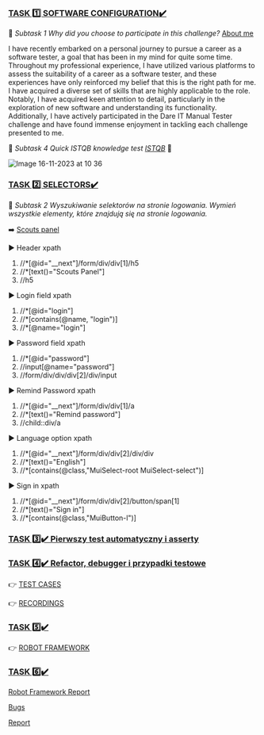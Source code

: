 ### <ins>TASK 1️⃣  SOFTWARE CONFIGURATION✔️<ins>


 🔹 *Subtask 1 Why did you choose to participate in this challenge?* [About me](https://github.com/AgataSzafranek/AgataSzafranek)

I have recently embarked on a personal journey to pursue a career as a software tester, a goal that has been in my mind for quite some time. Throughout my professional experience, I have utilized various platforms to assess the suitability of a career as a software tester, and these experiences have only reinforced my belief that this is the right path for me. I have acquired a diverse set of skills that are highly applicable to the role. Notably, I have acquired keen attention to detail, particularly in the exploration of new software and understanding its functionality. Additionally, I have actively participated in the Dare IT Manual Tester challenge and have found immense enjoyment in tackling each challenge presented to me.

 🔹 *Subtask 4 Quick ISTQB knowledge test [ISTQB](https://getistqb.com/quiz-purpurowy/)* 💪 

![Image 16-11-2023 at 10 36](https://github.com/AgataSzafranek/AT_challenge/assets/142822653/95067e3c-d341-4c1c-86d0-afeb85728058)

### <ins>TASK 2️⃣  SELECTORS✔️ <ins>

 🔹 *Subtask 2 Wyszukiwanie selektorów na stronie logowania. Wymień wszystkie elementy, które znajdują się na stronie logowania.*

➡️ [Scouts panel](https://scouts-test.futbolkolektyw.pl/en/login?redirected=true)

▶️ Header xpath

1. //*[@id="__next"]/form/div/div[1]/h5
2. //*[text()="Scouts Panel"]
3. //h5

▶️ Login field xpath

1. //*[@id="login"]
2. //*[contains(@name, "login")]
3. //*[@name="login"]

▶️ Password field xpath

1. //*[@id="password"]
2. //input[@name="password"]
3. //form/div/div/div[2]/div/input

▶️ Remind Password xpath

1. //*[@id="__next"]/form/div/div[1]/a
2. //*[text()="Remind password"]
3. //child::div/a

▶️ Language option xpath

1. //*[@id="__next"]/form/div/div[2]/div/div
2. //*[text()="English"]
3. //*[contains(@class,"MuiSelect-root MuiSelect-select")]

▶️ Sign in xpath

1. //*[@id="__next"]/form/div/div[2]/button/span[1]
2. //*[text()="Sign in"]
3. //*[contains(@class,"MuiButton-l")]

### <ins>TASK 3️⃣✔️ Pierwszy test automatyczny i asserty<ins>

### <ins>TASK 4️⃣✔️ Refactor, debugger i przypadki testowe<ins>

 👉 [TEST CASES](https://docs.google.com/spreadsheets/d/18uzr6ucxtG9a9PCscwYYOm3jA0a8fOsPLn5ujn20vEk/edit#gid=0)

 👉 [RECORDINGS](https://drive.google.com/drive/folders/1_AB0M3vQ_nntUQGqkA2PsLc6BX76-Kn0?usp=share_link)

### <ins>TASK 5️⃣✔️<ins>

 👉 [ROBOT FRAMEWORK](https://github.com/AgataSzafranek/panelscoutrobotframework/tree/master)

### <ins>TASK 6️⃣✔️<ins>

[Robot Framework Report](file:///C:/Users/owner/PycharmProjects/pythonProject/log.html)

[Bugs]()

[Report]()
